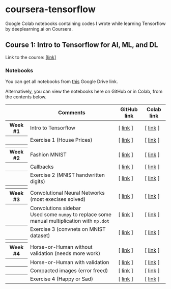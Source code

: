 # coursera-tensorflow
Google Colab notebooks containing codes I wrote while learning Tensorflow by deeplearning.ai on Coursera.

## Course 1: Intro to Tensorflow for AI, ML, and DL

Link to the course: [[link]](https://www.coursera.org/learn/introduction-tensorflow)

### Notebooks
You can get all notebooks from [this](https://drive.google.com/open?id=1CGP_p9b7lJsbq_Im7Wcoh51ETdUdDEbU) Google Drive link.

Alternatively, you can view the notebooks here on GitHub or in Colab, from the contents below.

<table>
  <thead>
    <th></th>
    <th>Comments</th>
    <th>GitHub link</th>
    <th>Colab link</th>
  </thead>
  
  <tbody>
    <tr>
      <th>Week #1</th>
      <td>Intro to Tensorflow</td>
      <td>[ <a href="https://github.com/rafi007akhtar/coursera-tensorflow/blob/master/Intro_to_Tensorflow.ipynb">link</a> ]</td>
      <td>[ <a href="https://colab.research.google.com/github/rafi007akhtar/coursera-tensorflow/blob/master/Intro_to_Tensorflow.ipynb">link</a> ]</td>
    </tr>
    <tr>
      <th></th>
      <td>Exercise 1 (House Prices)</td>
      <td>[ <a href="https://github.com/rafi007akhtar/coursera-tensorflow/blob/master/Exercise_1_House_Prices_Question.ipynb">link</a> ]</td>
      <td>[ <a href="https://colab.research.google.com/github/rafi007akhtar/coursera-tensorflow/blob/master/Exercise_1_House_Prices_Question.ipynb">link</a> ]</td>
    </tr>
    <tr>
      <th></th>
      <td></td>
      <td></td>
      <td></td>
    </tr>
    <tr>
      <th>Week #2</th>
      <td>Fashion MNIST</td>
      <td>[ <a href="https://github.com/rafi007akhtar/coursera-tensorflow/blob/master/Course_1_Part_4_Lesson_2_Fashion_MNIST.ipynb">link</a> ]</td>
      <td>[ <a href="https://colab.research.google.com/github/rafi007akhtar/coursera-tensorflow/blob/master/Course_1_Part_4_Lesson_2_Fashion_MNIST.ipynb">link</a> ]</td>
    </tr>
    <tr>
      <th></th>
      <td>Callbacks</td>
      <td>[ <a href="https://github.com/rafi007akhtar/coursera-tensorflow/blob/master/Course_1_Part_4_Lesson_4_Callbacks.ipynb">link</a> ]</td>
      <td>[ <a href="https://colab.research.google.com/github/rafi007akhtar/coursera-tensorflow/blob/master/Course_1_Part_4_Lesson_4_Callbacks.ipynb">link</a> ]</td>
    </tr>
    <tr>
      <th></th>
      <td>Exercise 2 (MNIST handwritten digits)</td>
      <td>[ <a href="https://github.com/rafi007akhtar/coursera-tensorflow/blob/master/Exercise2.ipynb">link</a> ]</td>
      <td>[ <a href="https://colab.research.google.com/github/rafi007akhtar/coursera-tensorflow/blob/master/Exercise2.ipynb">link</a> ]</td>
    </tr>
    <tr>
      <th></th>
      <td></td>
      <td></td>
      <td></td>
    </tr>
    <tr>
      <th>Week #3</th>
      <td>Convolutional Neural Networks (most execises solved) </td>
      <td>[ <a href="https://github.com/rafi007akhtar/coursera-tensorflow/blob/master/Course_1_Part_6_Lesson_2_Notebook.ipynb">link</a> ]</td>
      <td>[ <a href="https://colab.research.google.com/github/rafi007akhtar/coursera-tensorflow/blob/master/Course_1_Part_6_Lesson_2_Notebook.ipynb">link</a> ]</td>
    </tr>
    <tr>
      <th></th>
      <td>Convolutions sidebar <br> Used some <code>numpy</code> to replace some manual multiplication with <code>np.dot</code> </td>
      <td>[ <a href="https://github.com/rafi007akhtar/coursera-tensorflow/blob/master/Convolutions_Sidebar.ipynb">link</a> ]</td>
      <td>[ <a href="https://colab.research.google.com/github/rafi007akhtar/coursera-tensorflow/blob/master/Exercise_3_Question.ipynb">link</a> ]</td>
    </tr>
    <tr>
      <th></th>
      <td>Exercise 3 (convnets on MNIST dataset)</td>
      <td>[ <a href="https://github.com/rafi007akhtar/coursera-tensorflow/blob/master/Exercise_3_Question.ipynb)">link</a> ]</td>
      <td>[ <a href="https://colab.research.google.com/github/rafi007akhtar/coursera-tensorflow/blob/master/Exercise_3_Question.ipynb">link</a> ]</td>
    </tr>
    <tr>
      <th></th>
      <td></td>
      <td></td>
      <td></td>
    </tr>
    <tr>
      <th>Week #4</th>
      <td>Horse-or-Human without validation (needs more work)</td>
      <td>[ <a href="https://github.com/rafi007akhtar/coursera-tensorflow/blob/master/Horse_or_Human_NoValidation.ipynb">link</a> ]</td>
      <td>[ <a href="https://colab.research.google.com/github/rafi007akhtar/coursera-tensorflow/blob/master/Horse_or_Human_NoValidation.ipynb">link</a> ]</td>
    </tr>
    <tr>
      <th></th>
      <td>Horse-or-Human with validation</td>
      <td>[ <a href="https://github.com/rafi007akhtar/coursera-tensorflow/blob/master/Course_2_Part_2_Lesson_3_Notebook.ipynb">link</a> ]</td>
      <td>[ <a href="https://colab.research.google.com/github/rafi007akhtar/coursera-tensorflow/blob/master/Course_2_Part_2_Lesson_3_Notebook.ipynb">link</a> ]</td>
    </tr>
    <tr>
      <th></th>
      <td>Compacted images (error freed)</td>
      <td>[ <a href="https://github.com/rafi007akhtar/coursera-tensorflow/blob/master/Course_1_Part_8_Lesson_4_Notebook.ipynb">link</a> ]</td>
      <td>[ <a href="https://colab.research.google.com/github/rafi007akhtar/coursera-tensorflow/blob/master/Course_1_Part_8_Lesson_4_Notebook.ipynb">link</a> ]</td>
    </tr>
    <tr>
      <th></th>
      <td>Exercise 4 (Happy or Sad)</td>
      <td>[ <a href="https://github.com/rafi007akhtar/coursera-tensorflow/blob/master/Exercise4_Question.ipynb">link</a> ]</td>
      <td>[ <a href="https://colab.research.google.com/github/rafi007akhtar/coursera-tensorflow/blob/master/Exercise4_Question.ipynb">link</a> ]</td>
    </tr>
  </tbody>
</table>

<!--
### Week 1
1. Intro to Tensorflow: [[link-github]](https://github.com/rafi007akhtar/coursera-tensorflow/blob/master/Intro_to_Tensorflow.ipynb)
[[link-colab]](https://colab.research.google.com/github/rafi007akhtar/coursera-tensorflow/blob/master/Intro_to_Tensorflow.ipynb)
2. Exercise 1 (House Prices): [[link-github]](https://github.com/rafi007akhtar/coursera-tensorflow/blob/master/Exercise_1_House_Prices_Question.ipynb)
[[link-colab]](https://colab.research.google.com/github/rafi007akhtar/coursera-tensorflow/blob/master/Exercise_1_House_Prices_Question.ipynb)
### Week 2
1. Fashion MNIST: [[link-github]](https://github.com/rafi007akhtar/coursera-tensorflow/blob/master/Course_1_Part_4_Lesson_2_Fashion_MNIST.ipynb)
[[link-colab]](https://colab.research.google.com/github/rafi007akhtar/coursera-tensorflow/blob/master/Course_1_Part_4_Lesson_2_Fashion_MNIST.ipynb) <br>Here, I changed the number of neurons in the middle layer from 128 to 1024 to increase the test accuracy to 98%.
2. Callbacks: [[link-github]](https://github.com/rafi007akhtar/coursera-tensorflow/blob/master/Course_1_Part_4_Lesson_4_Callbacks.ipynb)
[[link-colab]](https://colab.research.google.com/github/rafi007akhtar/coursera-tensorflow/blob/master/Course_1_Part_4_Lesson_4_Callbacks.ipynb)
3. Exercise 2 (MNIST handwritten digits) [[link-github]](https://github.com/rafi007akhtar/coursera-tensorflow/blob/master/Exercise2.ipynb)
[[link-colab]](https://colab.research.google.com/github/rafi007akhtar/coursera-tensorflow/blob/master/Exercise2.ipynb)
### Week 3
1. Convolution Neural Network (with exercises solved, mostly): [[link-github]](https://github.com/rafi007akhtar/coursera-tensorflow/blob/master/Course_1_Part_6_Lesson_2_Notebook.ipynb)
[[link-colab]](https://colab.research.google.com/github/rafi007akhtar/coursera-tensorflow/blob/master/Course_1_Part_6_Lesson_2_Notebook.ipynb)
2. Convolutins_Sidebar (replaced some manual multiplication with dot product from `numpy`): [[link-github]](https://github.com/rafi007akhtar/coursera-tensorflow/blob/master/Convolutions_Sidebar.ipynb)
[[link-colab]](https://colab.research.google.com/github/rafi007akhtar/coursera-tensorflow/blob/master/Convolutions_Sidebar.ipynb)
3. Exercise 3 (convnets on MNIST dataset): [[link-github]](https://github.com/rafi007akhtar/coursera-tensorflow/blob/master/Exercise_3_Question.ipynb)
[[link-colab]](https://colab.research.google.com/github/rafi007akhtar/coursera-tensorflow/blob/master/Exercise_3_Question.ipynb)
### Week 4
1. Horse-or-Human-NoValidation (needs more work): [[link-github]](https://github.com/rafi007akhtar/coursera-tensorflow/blob/master/Horse_or_Human_NoValidation.ipynb)
[[link-colab]](https://colab.research.google.com/github/rafi007akhtar/coursera-tensorflow/blob/master/Horse_or_Human_NoValidation.ipynb)
2. Hourse or Human (with validation): [[link-github]](https://github.com/rafi007akhtar/coursera-tensorflow/blob/master/Course_2_Part_2_Lesson_3_Notebook.ipynb)
[[link-colab]](https://colab.research.google.com/github/rafi007akhtar/coursera-tensorflow/blob/master/Course_2_Part_2_Lesson_3_Notebook.ipynb) <br>
Here, the CNN structure was changed a little, along with optimizer changed to Adam, and that increased the validation accuracy by a small amount.
3. Compacted Images (error-freed): [[link-github]](https://github.com/rafi007akhtar/coursera-tensorflow/blob/master/Course_1_Part_8_Lesson_4_Notebook.ipynb)
[[link-colab]](https://colab.research.google.com/github/rafi007akhtar/coursera-tensorflow/blob/master/Course_1_Part_8_Lesson_4_Notebook.ipynb)
4. Exercise 4 (Happy or Sad): [[link-github]](https://github.com/rafi007akhtar/coursera-tensorflow/blob/master/Exercise4_Question.ipynb)
[[link-colab]](https://colab.research.google.com/github/rafi007akhtar/coursera-tensorflow/blob/master/Exercise4_Question.ipynb)
-->
